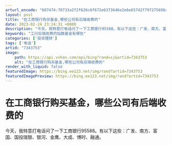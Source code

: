 ```yaml
---
arturl_encode: "687474:70733a2f2f626c6f672e6373646e2e6e65742f797275696c69:6e2f61727469636c652f64657461696c732f37333433373533"
layout: post
title: "在工商银行购买基金,哪些公司有后端收费的"
date: 2023-02-24 23:24:31 +0800
description: "今天，我特意打电话问了一下工商银行95588。有以下这些：广发、南方、富国、国投瑞银、银河、金鹰、大"
keywords: "工行后端收费的指数基金有哪些"
categories: ['投资理财']
tags: ['电话']
artid: "7343753"
image:
    path: https://api.vvhan.com/api/bing?rand=sj&artid=7343753
    alt: "在工商银行购买基金,哪些公司有后端收费的"
render_with_liquid: false
featuredImage: https://bing.ee123.net/img/rand?artid=7343753
featuredImagePreview: https://bing.ee123.net/img/rand?artid=7343753
---
```


# 在工商银行购买基金，哪些公司有后端收费的

今天，我特意打电话问了一下工商银行95588。有以下这些：广发、南方、富国、国投瑞银、银河、金鹰、大成、博时、融通。
